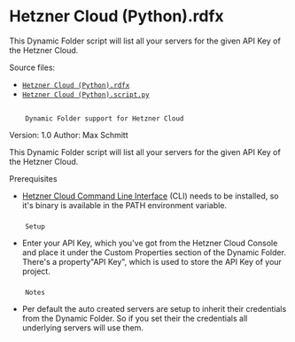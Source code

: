 # <a name="toc-Hetzner-Cloud-Python-rdfx"></a> Hetzner Cloud (Python).rdfx

This Dynamic Folder script will list all your servers for the given API Key of the Hetzner Cloud.

Source files:

- [`Hetzner Cloud (Python).rdfx`](./Hetzner%20Cloud%20%28Python%29.rdfx)
- [`Hetzner Cloud (Python).script.py`](./Hetzner%20Cloud%20%28Python%29.script.py)

## 
		Dynamic Folder support for Hetzner Cloud

	
Version: 1.0
Author: Max Schmitt

This Dynamic Folder script will list all your servers for the given API Key of the Hetzner Cloud.

Prerequisites

- [Hetzner Cloud Command Line Interface](https://github.com/hetznercloud/cli) (CLI) needs to be installed, so it's binary is available in the PATH environment variable.

	
### 
		Setup

- Enter your API Key, which you've got from the Hetzner Cloud Console and place it under the Custom Properties section of the Dynamic Folder. There's a property"API Key", which is used to store the API Key of your project.

	
### 
		Notes

- Per default the auto created servers are setup to inherit their credentials from the Dynamic Folder. So if you set their the credentials all underlying servers will use them.

